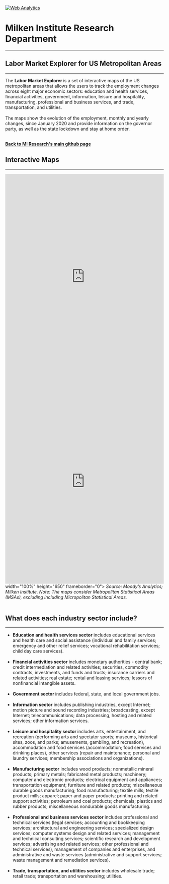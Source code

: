 <br><br>
<head>
<!-- Default Statcounter code for Labor Market Explorer
https://miresearch.github.io/Labor-Market-Explorer/ -->
<script type="text/javascript">
var sc_project=12381799; 
var sc_invisible=1; 
var sc_security="15b2090b"; 
var sc_https=1; 
</script>
<script type="text/javascript"
src="https://www.statcounter.com/counter/counter.js"
async></script>
<noscript><div class="statcounter"><a title="Web Analytics"
href="https://statcounter.com/" target="_blank"><img
class="statcounter"
src="https://c.statcounter.com/12381799/0/15b2090b/1/"
alt="Web Analytics"></a></div></noscript>
<!-- End of Statcounter Code -->
 
<meta name="twitter:title" content="Labor Market Explorer">
<meta name="twitter:image" content="https://claudelopezcom.ipage.com/claudelopez/jobs.jpg">
<meta name="twitter:card" content="summary_large_image">

<meta property="og:title" content="Labor Market Explorer">
<meta property="og:image" content="https://claudelopezcom.ipage.com/claudelopez/jobs.jpg">
<meta property="og:image:url" content="https://claudelopezcom.ipage.com/claudelopez/jobs.jpg">
<meta property="og:image:secure_url" content="https://claudelopezcom.ipage.com/claudelopez/jobs.jpg">
<meta property="og:url" content="https://miresearch.github.io/Labor-Market-Explorer/">


 </head>

<H1><b>Milken Institute Research Department </b></H1>  <Hr>
<H2><b>Labor Market Explorer for US Metropolitan Areas</b></H2>  <Hr>

The <b> Labor Market Explorer </b> is a set of interactive maps of the US metropolitan areas that allows the users to track the employment changes across eight major economic sectors:  education and health services, financial activities, government, information, leisure and hospitality, manufacturing, professional and business services, and trade, transportation, and utilities. <br><br>
The maps show the evolution of the employment, monthly and yearly changes, since January 2020 and provide information on the governor party, as well as the state lockdown and stay at home order. 


<br>
<a href=" https://miresearch.github.io/About/" target="_blank"> <b>Back to MI Research's main github page</b>  </a>


<Br>
 <H2>Interactive Maps</H2>  <Hr>
 
<iframe src="https://public.tableau.com/views/Monthly_15985845712710/MonthlyDash?:showVizHome=no&:embed=true" width="100%" height="650" frameborder="0"></iframe>
  

<iframe src="https://public.tableau.com/views/Yearly_15985893530810/Dashboard1?:showVizHome=no&:embed=true" width="100%" height="650" frameborder="0"></iframe> width="100%" height="650" frameborder="0"></iframe>
<i>Source: Moody’s Analytics; Milken Institute. Note: The maps consider Metropolitan Statistical Areas (MSAs), excluding including Micropolitan Statistical Areas.</i>



 <br>
 <br>
<H2>What does each industry sector include?</H2> <Hr>
<ul>
 <li><B>Education and health services sector</b> includes educational services and health care and social assistance (individual and family services; emergency and other relief services; vocational rehabilitation services; child day care services).  </li> <br>

<li><b>Financial activities sector</b> includes monetary authorities - central bank; credit intermediation and related activities; securities, commodity contracts, investments, and funds and trusts; insurance carriers and related activities; real estate; rental and leasing services; lessors of nonfinancial intangible assets. </li><br>

<li><b> Government sector </b> includes federal, state, and local government jobs.  </li><br>

<li><b>Information sector</b> includes publishing industries, except Internet; motion picture and sound recording industries; broadcasting, except Internet; telecommunications; data processing, hosting and related services; other information services. </li><br>

<li> <b>Leisure and hospitality sector </b> includes arts, entertainment, and recreation (performing arts and spectator sports; museums, historical sites, zoos, and parks; amusements, gambling, and recreation), accommodation and food services (accommodation; food services and drinking places), other services (repair and maintenance; personal and laundry services; membership associations and organizations). </li><br>

<li><b>Manufacturing sector</b> includes wood products; nonmetallic mineral products; primary metals; fabricated metal products; machinery; computer and electronic products; electrical equipment and appliances; transportation equipment; furniture and related products; miscellaneous durable goods manufacturing; food manufacturing; textile mills; textile product mills; apparel; paper and paper products; printing and related support activities; petroleum and coal products; chemicals; plastics and rubber products; miscellaneous nondurable goods manufacturing. </li><br>

<li> <b> Professional and business services sector</b> includes professional and technical services (legal services; accounting and bookkeeping services; architectural and engineering services; specialized design services; computer systems design and related services; management and technical consulting services; scientific research and development services; advertising and related services; other professional and technical services), management of companies and enterprises, and administrative and waste services (administrative and support services; waste management and remediation services). </li><br>

 <li><b> Trade, transportation, and utilities sector</b> includes wholesale trade; retail trade; transportation and warehousing; utilities. </li><br>

 
 <br>
<Bh>



